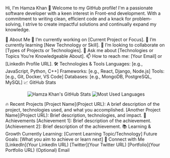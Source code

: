 Hi, I'm Hamza Khan 👋
Welcome to my GitHub profile! I'm a passionate software developer with a keen interest in Front-end development. With a commitment to writing clean, efficient code and a knack for problem-solving, I strive to create impactful solutions and continually expand my knowledge.

🚀 About Me
🔭 I’m currently working on [Current Project or Focus].
🌱 I’m currently learning [New Technology or Skill].
👯 I’m looking to collaborate on [Types of Projects or Technologies].
💬 Ask me about [Technologies or Topics You’re Knowledgeable About].
📫 How to reach me: [Your Email] or [LinkedIn Profile URL].
🛠️ Technologies & Tools
Languages: [e.g., JavaScript, Python, C++]
Frameworks: [e.g., React, Django, Node.js]
Tools: [e.g., Git, Docker, VS Code]
Databases: [e.g., MongoDB, PostgreSQL, MySQL]
📈 GitHub Stats
<p align="center">
  <img src="https://github-readme-stats.vercel.app/api?username=devkhan786&show_icons=true&theme=radical" alt="Hamza Khan's GitHub Stats" />
  <img src="https://github-readme-stats.vercel.app/api/top-langs?username=devkhan786&show_icons=true&theme=radical&locale=en&layout=compact" alt="Most Used Languages" />
</p>
🔥 Recent Projects
[Project Name](Project URL): A brief description of the project, technologies used, and what you accomplished.
[Another Project Name](Project URL): Brief description, technologies, and impact.
🎯 Achievements
[Achievement 1]: Brief description of the achievement.
[Achievement 2]: Brief description of the achievement.
📚 Learning & Growth
Currently Learning: [Current Learning Topic/Technology]
Future Goals: [What you aim to achieve or learn next]
🤝 Connect with Me
[LinkedIn](Your LinkedIn URL)
[Twitter](Your Twitter URL)
[Portfolio](Your Portfolio URL) (Optional)
Email
